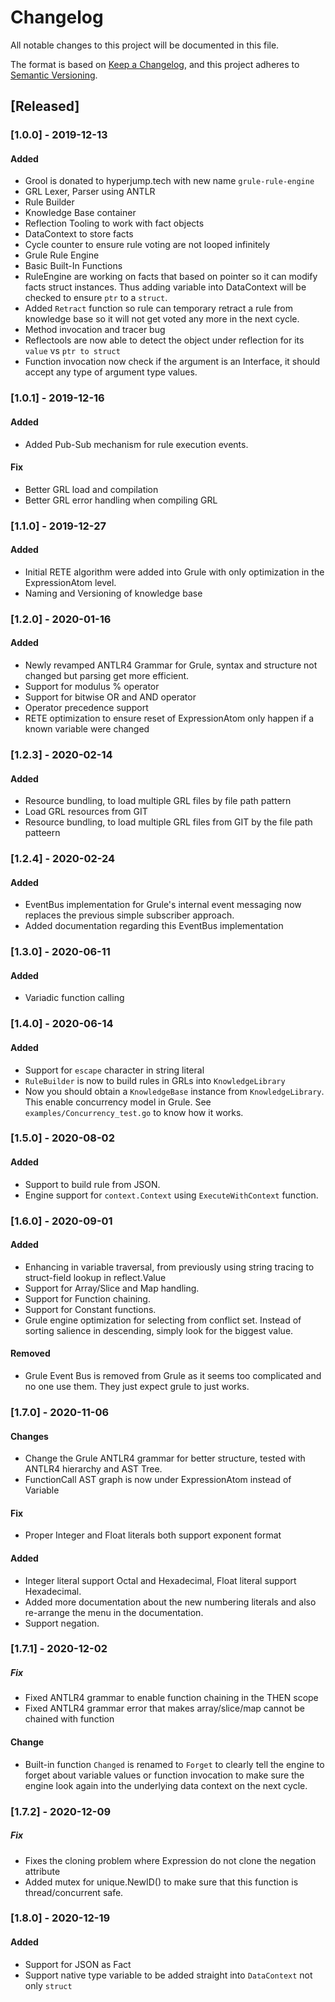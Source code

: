# Changelog

All notable changes to this project will be documented in this file.

The format is based on [Keep a Changelog](https://keepachangelog.com/en/1.0.0/),
and this project adheres to [Semantic Versioning](https://semver.org/spec/v2.0.0.html).

## [Released]

### [1.0.0] - 2019-12-13

#### Added

- Grool is donated to hyperjump.tech with new name `grule-rule-engine`
- GRL Lexer, Parser using ANTLR
- Rule Builder
- Knowledge Base container
- Reflection Tooling to work with fact objects
- DataContext to store facts
- Cycle counter to ensure rule voting are not looped infinitely
- Grule Rule Engine
- Basic Built-In Functions
- RuleEngine are working on facts that based on pointer so it can modify facts struct instances. Thus adding variable into DataContext will be checked to ensure `ptr` to a `struct`.
- Added `Retract` function so rule can temporary retract a rule from knowledge base so it will not get voted any more in the next cycle.
- Method invocation and tracer bug
- Reflectools are now able to detect the object under reflection for its `value` vs `ptr to struct`
- Function invocation now check if the argument is an Interface, it should accept any type of argument type values.

### [1.0.1] - 2019-12-16

#### Added

- Added Pub-Sub mechanism for rule execution events.

#### Fix

- Better GRL load and compilation
- Better GRL error handling when compiling GRL

### [1.1.0] - 2019-12-27

#### Added

- Initial RETE algorithm were added into Grule with only optimization in the ExpressionAtom level.
- Naming and Versioning of knowledge base


### [1.2.0] - 2020-01-16

#### Added

- Newly revamped ANTLR4 Grammar for Grule, syntax and structure not changed but parsing get more efficient.
- Support for modulus % operator
- Support for bitwise OR and AND operator
- Operator precedence support
- RETE optimization to ensure reset of ExpressionAtom only happen if a known variable were changed

### [1.2.3] - 2020-02-14

#### Added

- Resource bundling, to load multiple GRL files by file path pattern
- Load GRL resources from GIT
- Resource bundling, to load multiple GRL files from GIT by the file path patteern

### [1.2.4] - 2020-02-24

#### Added

- EventBus implementation for Grule's internal event messaging now replaces the previous simple subscriber approach.
- Added documentation regarding this EventBus implementation

### [1.3.0] - 2020-06-11

#### Added

- Variadic function calling

### [1.4.0] - 2020-06-14

#### Added

- Support for `escape` character in string literal
- `RuleBuilder` is now to build rules in GRLs into `KnowledgeLibrary`
- Now you should obtain a `KnowledgeBase` instance from `KnowledgeLibrary`. This enable concurrency model in Grule. See `examples/Concurrency_test.go` to know how it works.

### [1.5.0] - 2020-08-02

#### Added

- Support to build rule from JSON.
- Engine support for `context.Context` using `ExecuteWithContext` function.

### [1.6.0] - 2020-09-01

#### Added

- Enhancing in variable traversal, from previously using string tracing to struct-field lookup in reflect.Value
- Support for Array/Slice and Map handling.
- Support for Function chaining.
- Support for Constant functions.
- Grule engine optimization for selecting from conflict set. Instead of sorting salience in descending, simply look for the biggest value.

#### Removed

- Grule Event Bus is removed from Grule as it seems too complicated and no one use them. They just expect grule to just works.

### [1.7.0] - 2020-11-06

#### Changes

- Change the Grule ANTLR4 grammar for better structure, tested with ANTLR4 hierarchy and AST Tree.
- FunctionCall AST graph is now under ExpressionAtom instead of Variable

#### Fix

- Proper Integer and Float literals both support exponent format

#### Added

- Integer literal support Octal and Hexadecimal, Float literal support Hexadecimal.
- Added more documentation about the new numbering literals and also re-arrange the menu in the documentation.
- Support negation.

### [1.7.1] - 2020-12-02

##### Fix

- Fixed ANTLR4 grammar to enable function chaining in the THEN scope
- Fixed ANTLR4 grammar error that makes array/slice/map cannot be chained with function

#### Change

- Built-in function `Changed` is renamed to `Forget` to clearly tell the engine to forget about variable values or function invocation to make sure the engine look again into the underlying data context on the next cycle.

### [1.7.2] - 2020-12-09

##### Fix

- Fixes the cloning problem where Expression do not clone the negation attribute
- Added mutex for unique.NewID() to make sure that this function is thread/concurrent safe.

### [1.8.0] - 2020-12-19

#### Added

- Support for JSON as Fact
- Support native type variable to be added straight into `DataContext` not only `struct`